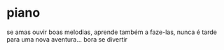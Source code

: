 # piano
 se amas ouvir boas melodias, aprende também a faze-las, nunca é tarde para uma nova aventura... bora se divertir
